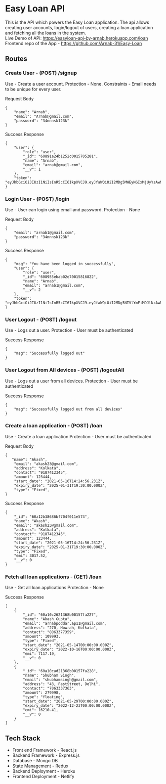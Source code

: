 # Easy Loan API
This is the API which powers the Easy Loan application. The api allows creating user accounts, login/logout of users, creating a loan application and fetching all the loans in the system. <br />
Live Demo of API: https://easyloan-api-by-arnab.herokuapp.com/loan <br />
Frontend repo of the App - https://github.com/Arnab-31/Easy-Loan



## Routes

### Create User - (POST) /signup

Use - Create a user account. 
Protection - None. 
Constraints - Email needs to be unique for every user. 


Request Body 
```
{
    "name": "Arnab",
    "email": "Arnab@gmail.com",
    "password": "34nnnsk123k"
}
```

Success Response
```
{
    "user": {
        "role": "user",
        "_id": "60891a24b1252c0015705281",
        "name": "Arnab",
        "email": "arnab@gmail.com",
        "__v": 1
    },
    "token": "eyJhbGciOiJIUzI1NiIsInR5cCI6IkpXVCJ9.eyJfaWQiOiI2MDg5MWEyNGIxMjUyYzAwMTU3MDUyODEiLCJpYXQiOjE2MTk1OTc4NjAsImV4cCI6MTYxOTYwMDg2MH0.VaJuIKutpUVIsmqaQksX8o2Pyp6kfmSd_4L8tn1EERU"
}
```
### Login User - (POST) /login

Use - User can login using email and password.
Protection - None



Request Body 
```
{
    "email": "arnab1@gmail.com",
    "password": "34nnnsk123k"
}
```

Success Response
```
{
    "msg": "You have been logged in successfully",
    "user": {
        "role": "user",
        "_id": "608955ebab02e70015816822",
        "name": "Arnab",
        "email": "arnab1@gmail.com",
        "__v": 2
    },
    "token": "eyJhbGciOiJIUzI1NiIsInR5cCI6IkpXVCJ9.eyJfaWQiOiI2MDg5NTVlYmFiMDJlNzAwMTU4MTY4MjIiLCJpYXQiOjE2MTk2MTMyNjYsImV4cCI6MTYxOTYxNjI2Nn0.CCHJ4v9vDPFWyAZOShwAj6F9V2RJctwfu9555zlmgtY"
}
```

### User Logout  - (POST) /logout

Use - Logs out a user.
Protection - User must be authenticated


Success Response
```
{
    "msg": "Successfully logged out"
}
```
### User Logout from All devices - (POST) /logoutAll

Use - Logs out a user from all devices.
Protection - User must be authenticated


Success Response
```
{
    "msg": "Successfully logged out from all devices"
}
```


### Create a loan application - (POST) /loan

Use - Create a loan application
Protection - User must be authenticated

Request Body 
```
{
   "name": "Akash",
    "email": "akash23@gmail.com",
    "address": "Kolkata",
    "contact": "9187412345",
    "amount": 123444,
    "start_date": "2021-05-16T14:24:56.231Z",
    "expiry_date": "2025-01-31T19:30:00.000Z",
    "type": "Fixed",
}
```


Success Response
```
{
    "_id": "60a12b38686bf704f011e574",
    "name": "Akash",
    "email": "akash23@gmail.com",
    "address": "Kolkata",
    "contact": "9187412345",
    "amount": 123444,
    "start_date": "2021-05-16T14:24:56.231Z",
    "expiry_date": "2025-01-31T19:30:00.000Z",
    "type": "Fixed",
    "emi": 3017.52,
    "__v": 0
}
```


### Fetch all loan applications - (GET) /loan

Use - Get all loan applications
Protection - None


Success Response
```
[
    {
        "_id": "60a10c2621368b00157fa227",
        "name": "Akash Gupta",
        "email": "arnabpoddar.ap11@gmail.com",
        "address": "270, Howrah, Kolkata",
        "contact": "8063377359",
        "amount": 109993,
        "type": "Fixed",
        "start_date": "2021-05-14T00:00:00.000Z",
        "expiry_date": "2022-10-16T00:00:00.000Z",
        "emi": 7117.19,
        "__v": 0
    },
    {
        "_id": "60a10cad21368b00157fa228",
        "name": "Shubham Singh",
        "email": "shubhamsingh@gmail.com",
        "address": "43, FastStreet, Delhi",
        "contact": "7063337363",
        "amount": 279998,
        "type": "floating",
        "start_date": "2021-05-29T00:00:00.000Z",
        "expiry_date": "2022-12-23T00:00:00.000Z",
        "emi": 16210.41,
        "__v": 0
    }
]
```



## Tech Stack
 - Front end Framework - React.js
 - Backend Framework - Express.js
 - Database - Mongo DB
 - State Management - Redux
 - Backend Deployment - Heroku
 - Frontend Deployment - Netlify





